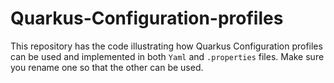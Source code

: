 # Quarkus-Configuration-profiles
This repository has the code illustrating how Quarkus Configuration profiles can be used and implemented in both `Yaml` and `.properties` files. Make sure you rename one so that the other can be used.
